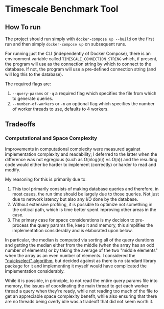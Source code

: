 # Timescale Benchmark Tool

## How To run
The project should run simply with `docker-compose up --build` on the first run and then simply `docker-compose up` on subsequent runs.

For running just the CLI (independently of Docker Compose), there is an environment variable called `TIMESCALE_CONNECTION_STRING` which, if present, the program will use as the connection string by which to connect to the database. If not, the program will use a pre-defined connection string (and will log this to the database).

The required flags are:
1. `--query-params` or `-q` a required flag which specifies the file from which to generate queries.
2. `--number-of-workers` or `-n` an optional flag which specifies the number of worker threads to use, defaults to 4 workers.

## Tradeoffs
### Computational and Space Complexity
Improvements in computational complexity were measured against implementation complexity and readability; I deferred to the latter when the difference was not egregious (such as O(nlog(n)) vs O(n)) and the resulting code would either be harder to implement (correctly) or harder to read and modify.

My reasoning for this is primarily due to:
1. This tool primarily consists of making database queries and therefore, in most cases, the run time should be largely due to those queries. Not just due to network latency but also any I/O done by the database.
2. Without extensive profiling, it is possible to optimize not something in the critical path, which is time better spent improving other areas in the case.
3. The primary case for space considerations is my decision to pre-process the query params file, keep it and memory, this simplifies the implementation considerably and is elaborated upon below.

In particular, the median is computed via sorting all of the query durations and getting the median either from the middle (when the array has an odd number of elements) or by taking the average of the two "middle elements" when the array as an even number of elements. I considered the ["quickselect" algorithm](https://en.wikipedia.org/wiki/Quickselect), but decided against as there is no standard library package for it and implementing it myself would have complicated the implementation considerably.

While it is possible, in principle, to not read the entire query params file into memory, the issues of coordinating the main thread to get each worker thread a query when they're ready, while not reading too much of the file to get an appreciable space complexity benefit, while also ensuring that there are no threads being overly idle was a tradeoff that did not seem worth it.
